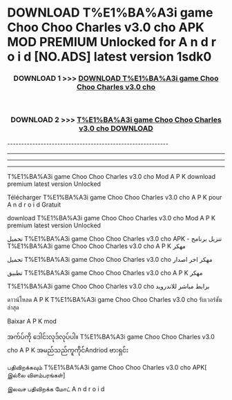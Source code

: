 # DOWNLOAD T%E1%BA%A3i game Choo Choo Charles v3.0 cho  APK MOD PREMIUM Unlocked for A n d r o i d [NO.ADS] latest version 1sdk0 



<div align="center">

<h3>DOWNLOAD 1 >>> <a href="https://getmod2.web.app/?judul=T%E1%BA%A3i game Choo Choo Charles v3.0 cho ">DOWNLOAD T%E1%BA%A3i game Choo Choo Charles v3.0 cho </a></h3><br>

<h3>DOWNLOAD 2 >>> <a href="https://getmod2.web.app/?judul=T%E1%BA%A3i game Choo Choo Charles v3.0 cho ">T%E1%BA%A3i game Choo Choo Charles v3.0 cho  DOWNLOAD </a></h3>

</div>
----------------------------------------------------------

----------------------------------------------------------

----------------------------------------------------------

----------------------------------------------------------

T%E1%BA%A3i game Choo Choo Charles v3.0 cho  Mod A P K download premium latest version Unlocked

Télécharger T%E1%BA%A3i game Choo Choo Charles v3.0 cho  A P K pour A n d r o i d Gratuit

download T%E1%BA%A3i game Choo Choo Charles v3.0 cho  Mod A P K premium latest version Unlocked

تحميل T%E1%BA%A3i game Choo Choo Charles v3.0 cho  APK - تنزيل برنامج T%E1%BA%A3i game Choo Choo Charles v3.0 cho  A P K مهكر

تحميل T%E1%BA%A3i game Choo Choo Charles v3.0 cho  مهكر اخر اصدار

تطبيق T%E1%BA%A3i game Choo Choo Charles v3.0 cho  A P K مهكر

T%E1%BA%A3i game Choo Choo Charles v3.0 cho  برابط مباشر للاندرويد

ดาวน์โหลด A P K T%E1%BA%A3i game Choo Choo Charles v3.0 cho  รับเวอร์ชันล่าสุด

Baixar A P K mod

အက်ပ်ကို ဒေါင်းလုဒ်လုပ်ပါ။ T%E1%BA%A3i game Choo Choo Charles v3.0 cho  A P K အမည်သည်ကူကိုင်Andriod ဗားရှင်း

பதிவிறக்கவும் T%E1%BA%A3i game Choo Choo Charles v3.0 cho  APK[ இல்லை விளம்பரங்கள்] 
 
இலவச பதிவிறக்க மோட் A n d r o i d



